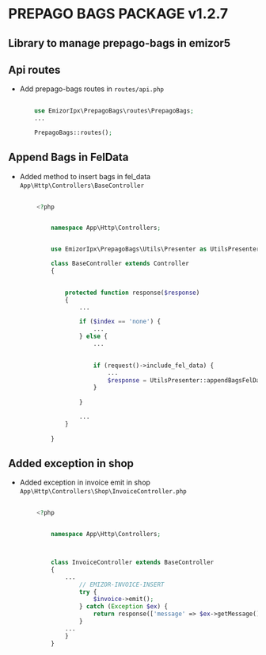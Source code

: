 # PREPAGO BAGS PACKAGE v1.2.7

## Library to manage prepago-bags in emizor5

## Api routes

- Add prepago-bags routes in `routes/api.php`

    ```php
        
        use EmizorIpx\PrepagoBags\routes\PrepagoBags;
        ...

        PrepagoBags::routes();
    ```
## Append Bags in FelData

- Added method to insert bags in fel_data `App\Http\Controllers\BaseController` 


```php
        
        <?php


            namespace App\Http\Controllers;


            use EmizorIpx\PrepagoBags\Utils\Presenter as UtilsPresenter;

            class BaseController extends Controller
            {
                

                protected function response($response)
                {
                    ...

                    if ($index == 'none') {
                        ...
                    } else {
                        ...

                        
                        if (request()->include_fel_data) {
                            ...
                            $response = UtilsPresenter::appendBagsFelData($response);
                        }
                        
                    }

                    ...
                }
                
            }

```


## Added exception in shop

- Added exception in invoice emit in shop `App\Http\Controllers\Shop\InvoiceController.php`

```php
        
        <?php


            namespace App\Http\Controllers;



            class InvoiceController extends BaseController
            {
                ...
                    // EMIZOR-INVOICE-INSERT
                    try {
                        $invoice->emit();
                    } catch (Exception $ex) {
                        return response(['message' => $ex->getMessage()]);;
                    }
                ...
                }
            }

```